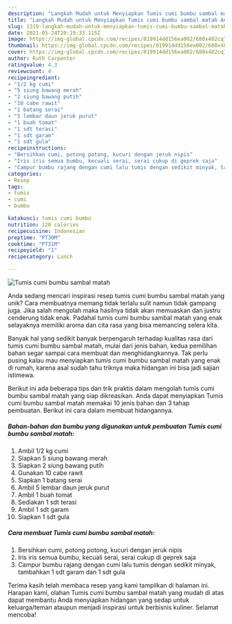 ```yaml
---
description: "Langkah Mudah untuk Menyiapkan Tumis cumi bumbu sambal matah Anti Gagal"
title: "Langkah Mudah untuk Menyiapkan Tumis cumi bumbu sambal matah Anti Gagal"
slug: 1319-langkah-mudah-untuk-menyiapkan-tumis-cumi-bumbu-sambal-matah-anti-gagal
date: 2021-05-24T20:19:33.115Z
image: https://img-global.cpcdn.com/recipes/019914dd156ea002/680x482cq70/tumis-cumi-bumbu-sambal-matah-foto-resep-utama.jpg
thumbnail: https://img-global.cpcdn.com/recipes/019914dd156ea002/680x482cq70/tumis-cumi-bumbu-sambal-matah-foto-resep-utama.jpg
cover: https://img-global.cpcdn.com/recipes/019914dd156ea002/680x482cq70/tumis-cumi-bumbu-sambal-matah-foto-resep-utama.jpg
author: Ruth Carpenter
ratingvalue: 4.3
reviewcount: 4
recipeingredient:
- "1/2 kg cumi"
- "5 siung bawang merah"
- "2 siung bawang putih"
- "10 cabe rawit"
- "1 batang serai"
- "5 lembar daun jeruk purut"
- "1 buah tomat"
- "1 sdt terasi"
- "1 sdt garam"
- "1 sdt gula"
recipeinstructions:
- "Bersihkan cumi, potong potong, kucuri dengan jeruk nipis"
- "Iris iris semua bumbu, kecuali serai, serai cukup di geprek saja"
- "Campur bumbu rajang dengan cumi lalu tumis dengan sedikit minyak, tambahkan 1 sdt garam dan 1 sdt gula"
categories:
- Resep
tags:
- tumis
- cumi
- bumbu

katakunci: tumis cumi bumbu 
nutrition: 120 calories
recipecuisine: Indonesian
preptime: "PT30M"
cooktime: "PT31M"
recipeyield: "1"
recipecategory: Lunch

---
```



![Tumis cumi bumbu sambal matah](https://img-global.cpcdn.com/recipes/019914dd156ea002/680x482cq70/tumis-cumi-bumbu-sambal-matah-foto-resep-utama.jpg)

Anda sedang mencari inspirasi resep tumis cumi bumbu sambal matah yang unik? Cara membuatnya memang tidak terlalu sulit namun tidak gampang juga. Jika salah mengolah maka hasilnya tidak akan memuaskan dan justru cenderung tidak enak. Padahal tumis cumi bumbu sambal matah yang enak selayaknya memiliki aroma dan cita rasa yang bisa memancing selera kita.



Banyak hal yang sedikit banyak berpengaruh terhadap kualitas rasa dari tumis cumi bumbu sambal matah, mulai dari jenis bahan, kedua pemilihan bahan segar sampai cara membuat dan menghidangkannya. Tak perlu pusing kalau mau menyiapkan tumis cumi bumbu sambal matah yang enak di rumah, karena asal sudah tahu triknya maka hidangan ini bisa jadi sajian istimewa.


Berikut ini ada beberapa tips dan trik praktis dalam mengolah tumis cumi bumbu sambal matah yang siap dikreasikan. Anda dapat menyiapkan Tumis cumi bumbu sambal matah memakai 10 jenis bahan dan 3 tahap pembuatan. Berikut ini cara dalam membuat hidangannya.

<!--inarticleads1-->

##### Bahan-bahan dan bumbu yang digunakan untuk pembuatan Tumis cumi bumbu sambal matah:

1. Ambil 1/2 kg cumi
1. Siapkan 5 siung bawang merah
1. Siapkan 2 siung bawang putih
1. Gunakan 10 cabe rawit
1. Siapkan 1 batang serai
1. Ambil 5 lembar daun jeruk purut
1. Ambil 1 buah tomat
1. Sediakan 1 sdt terasi
1. Ambil 1 sdt garam
1. Siapkan 1 sdt gula




<!--inarticleads2-->

##### Cara membuat Tumis cumi bumbu sambal matah:

1. Bersihkan cumi, potong potong, kucuri dengan jeruk nipis
1. Iris iris semua bumbu, kecuali serai, serai cukup di geprek saja
1. Campur bumbu rajang dengan cumi lalu tumis dengan sedikit minyak, tambahkan 1 sdt garam dan 1 sdt gula




Terima kasih telah membaca resep yang kami tampilkan di halaman ini. Harapan kami, olahan Tumis cumi bumbu sambal matah yang mudah di atas dapat membantu Anda menyiapkan hidangan yang sedap untuk keluarga/teman ataupun menjadi inspirasi untuk berbisnis kuliner. Selamat mencoba!
